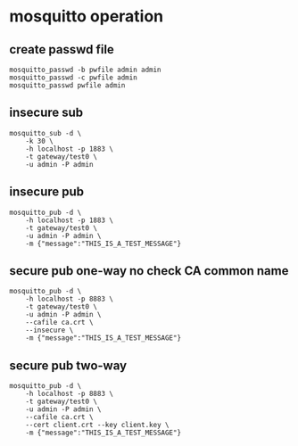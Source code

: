 # mosquitto operation

## create passwd file

```shell
mosquitto_passwd -b pwfile admin admin
mosquitto_passwd -c pwfile admin
mosquitto_passwd pwfile admin
```

## insecure sub

```shell
mosquitto_sub -d \
    -k 30 \
    -h localhost -p 1883 \
    -t gateway/test0 \
    -u admin -P admin
```

## insecure pub

```shell
mosquitto_pub -d \
    -h localhost -p 1883 \
    -t gateway/test0 \
    -u admin -P admin \
    -m {"message":"THIS_IS_A_TEST_MESSAGE"}
```

## secure pub one-way no check CA common name

```shell
mosquitto_pub -d \
    -h localhost -p 8883 \
    -t gateway/test0 \
    -u admin -P admin \
    --cafile ca.crt \
    --insecure \
    -m {"message":"THIS_IS_A_TEST_MESSAGE"}
```

## secure pub two-way

```shell
mosquitto_pub -d \
    -h localhost -p 8883 \
    -t gateway/test0 \
    -u admin -P admin \
    --cafile ca.crt \
    --cert client.crt --key client.key \
    -m {"message":"THIS_IS_A_TEST_MESSAGE"}
```

